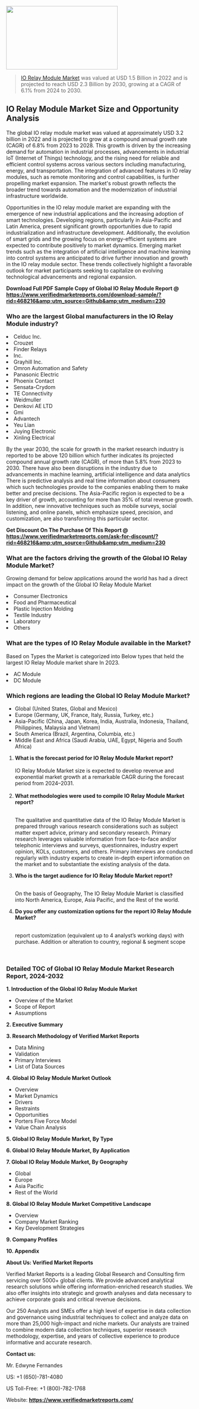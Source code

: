 <img src="https://ffe5etoiles.com/wp-content/uploads/2024/12/MST1-300x171.png" alt="" width="300" height="171" class="alignnone size-medium wp-image-20088" /><blockquote><p><p><a href="https://www.verifiedmarketreports.com/download-sample/?rid=468216&utm_source=Github&utm_medium=230" target="_blank">IO Relay Module Market</a> was valued at USD 1.5 Billion in 2022 and is projected to reach USD 2.3 Billion by 2030, growing at a CAGR of 6.1% from 2024 to 2030.</p></blockquote><p><h2>IO Relay Module Market Size and Opportunity Analysis</h2><p>The global IO relay module market was valued at approximately USD 3.2 billion in 2022 and is projected to grow at a compound annual growth rate (CAGR) of 6.8% from 2023 to 2028. This growth is driven by the increasing demand for automation in industrial processes, advancements in industrial IoT (Internet of Things) technology, and the rising need for reliable and efficient control systems across various sectors including manufacturing, energy, and transportation. The integration of advanced features in IO relay modules, such as remote monitoring and control capabilities, is further propelling market expansion. The market's robust growth reflects the broader trend towards automation and the modernization of industrial infrastructure worldwide.</p><p>Opportunities in the IO relay module market are expanding with the emergence of new industrial applications and the increasing adoption of smart technologies. Developing regions, particularly in Asia-Pacific and Latin America, present significant growth opportunities due to rapid industrialization and infrastructure development. Additionally, the evolution of smart grids and the growing focus on energy-efficient systems are expected to contribute positively to market dynamics. Emerging market trends such as the integration of artificial intelligence and machine learning into control systems are anticipated to drive further innovation and growth in the IO relay module sector. These trends collectively highlight a favorable outlook for market participants seeking to capitalize on evolving technological advancements and regional expansion.</p></p><p class=""><strong>Download Full PDF Sample Copy of Global IO Relay Module Report @ <a href="https://www.verifiedmarketreports.com/download-sample/?rid=468216&amp;utm_source=Github&amp;utm_medium=230" target="_blank">https://www.verifiedmarketreports.com/download-sample/?rid=468216&amp;utm_source=Github&amp;utm_medium=230</a></strong></p><h3 id="" class="">Who are the largest Global manufacturers in the IO Relay Module industry?</h3><p><li>Celduc Inc.</li><li> Crouzet</li><li> Finder Relays</li><li> Inc.</li><li> Grayhill Inc.</li><li> Omron Automation and Safety</li><li> Panasonic Electric</li><li> Phoenix Contact</li><li> Sensata-Crydom</li><li> TE Connectivity</li><li> Weidmuller</li><li> Denkovi AE LTD</li><li> Gmi</li><li> Advantech</li><li> Yeu Lian</li><li> Juying Electronic</li><li> Xinling Electrical</li></p><div class=""><div class="" dir="" data-message-author-role="" data-message-id="" data-message-model-slug=""><div class=""><div class=""><div class=""><div class="" dir="" data-message-author-role="" data-message-id="" data-message-model-slug=""><div class=""><div class=""><p>By the year 2030, the scale for growth in the market research industry is reported to be above 120 billion which further indicates its projected compound annual growth rate (CAGR), of more than 5.8% from 2023 to 2030. There have also been disruptions in the industry due to advancements in machine learning, artificial intelligence and data analytics There is predictive analysis and real time information about consumers which such technologies provide to the companies enabling them to make better and precise decisions. The Asia-Pacific region is expected to be a key driver of growth, accounting for more than 35% of total revenue growth. In addition, new innovative techniques such as mobile surveys, social listening, and online panels, which emphasize speed, precision, and customization, are also transforming this particular sector.</p><p><strong>Get Discount On The Purchase Of This Report @&nbsp; <a href="https://www.verifiedmarketreports.com/ask-for-discount/?rid=468216&amp;utm_source=Github&amp;utm_medium=230" target="_blank">https://www.verifiedmarketreports.com/ask-for-discount/?rid=468216&amp;utm_source=Github&amp;utm_medium=230</a></strong></p></div></div></div></div></div></div></div></div><h3 id="" class="">What are the factors driving the growth of the Global IO Relay Module Market?</h3><p id="" class="">Growing demand for below applications around the world has had a direct impact on the growth of the Global IO Relay Module Market</p><p id="" class=""><li>Consumer Electronics</li><li> Food and Pharmaceutical</li><li> Plastic Injection Molding</li><li> Textile Industry</li><li> Laboratory</li><li> Others</li></p><h3 id="" class="">What are the types of IO Relay Module available in the Market?</h3><p id="" class="">Based on Types the Market is categorized into Below types that held the largest IO Relay Module market share In 2023.</p><p id="" class=""><li>AC Module</li><li> DC Module</li></p><h3 id="" class="">Which regions are leading the Global IO Relay Module Market?</h3><ul><li>Global (United States, Global and Mexico)</li><li>Europe (Germany, UK, France, Italy, Russia, Turkey, etc.)</li><li>Asia-Pacific (China, Japan, Korea, India, Australia, Indonesia, Thailand, Philippines, Malaysia and Vietnam)</li><li>South America (Brazil, Argentina, Columbia, etc.)</li><li>Middle East and Africa (Saudi Arabia, UAE, Egypt, Nigeria and South Africa)</li></ul><p><ol><li><strong>What is the forecast period for IO Relay Module Market report?<br /></strong><br /><span data-sheets-root="1" data-sheets-value="{&quot;1&quot;:2,&quot;2&quot;:&quot;XXXX size is expected to develop revenue and exponential market growth at a remarkable CAGR during the forecast period from 2024&ndash;2030.&quot;}" data-sheets-userformat="{&quot;2&quot;:12674,&quot;4&quot;:{&quot;1&quot;:2,&quot;2&quot;:16776960},&quot;10&quot;:2,&quot;11&quot;:0,&quot;15&quot;:&quot;Arial&quot;,&quot;16&quot;:12}">IO Relay Module Market size is expected to develop revenue and exponential market growth at a remarkable CAGR during the forecast period from 2024&ndash;2031.</span><br /><br /></li><li><strong>What methodologies were used to compile IO Relay Module Market report?<br /><br /></strong><p>The qualitative and quantitative data of the&nbsp;IO Relay Module Market is prepared through various research considerations such as subject matter expert advice, primary and secondary research. Primary research leverages valuable information from face-to-face and/or telephonic interviews and surveys, questionnaires, industry expert opinion, KOLs, customers, and others. Primary interviews are conducted regularly with industry experts to create in-depth expert information on the market and to substantiate the existing analysis of the data.&nbsp;</p></li><li><strong>Who is the target audience for IO Relay Module Market report?<br /><br /></strong><p>On the basis of Geography, The&nbsp;IO Relay Module Market is classified into North America, Europe, Asia Pacific, and the Rest of the world.</p></li><li><strong>Do you offer any customization options for the report IO Relay Module Market?<br /><br /></strong><p>report customization (equivalent up to 4 analyst&rsquo;s working days) with purchase. Addition or alteration to country, regional &amp; segment scope</p><p>&nbsp;</p></li></ol></p><h3 id="" class="">Detailed TOC of Global IO Relay Module Market Research Report, 2024-2032</h3><p id="" class=""><strong>1. Introduction of the Global IO Relay Module Market</strong></p><ul><li>Overview of the Market</li><li>Scope of Report</li><li>Assumptions</li></ul><p id="" class=""><strong>2. Executive Summary</strong></p><p id="" class=""><strong>3. Research Methodology of&nbsp;Verified Market Reports</strong></p><ul><li>Data Mining</li><li>Validation</li><li>Primary Interviews</li><li>List of Data Sources</li></ul><p id="" class=""><strong>4. Global IO Relay Module Market Outlook</strong></p><ul><li>Overview</li><li>Market Dynamics</li><li>Drivers</li><li>Restraints</li><li>Opportunities</li><li>Porters Five Force Model</li><li>Value Chain Analysis</li></ul><p id="" class=""><strong>5. Global IO Relay Module Market, By&nbsp;Type</strong></p><p id="" class=""><strong>6. Global IO Relay Module Market, By Application</strong></p><p id="" class=""><strong>7. Global IO Relay Module Market, By Geography</strong></p><ul><li>Global</li><li>Europe</li><li>Asia Pacific</li><li>Rest of the World</li></ul><p id="" class=""><strong>8. Global IO Relay Module Market Competitive Landscape</strong></p><ul><li>Overview</li><li>Company Market Ranking</li><li>Key Development Strategies</li></ul><p id="" class=""><strong>9. Company Profiles</strong></p><p id="" class=""><strong>10. Appendix</strong></p><p id="" class=""><strong>About Us: Verified Market Reports</strong></p><p id="" class="">Verified Market Reports is a leading Global Research and Consulting firm servicing over 5000+ global clients. We provide advanced analytical research solutions while offering information-enriched research studies. We also offer insights into strategic and growth analyses and data necessary to achieve corporate goals and critical revenue decisions.</p><p id="" class="">Our 250 Analysts and SMEs offer a high level of expertise in data collection and governance using industrial techniques to collect and analyze data on more than 25,000 high-impact and niche markets. Our analysts are trained to combine modern data collection techniques, superior research methodology, expertise, and years of collective experience to produce informative and accurate research.</p><p id="" class=""><strong>Contact us:</strong></p><p id="" class="">Mr. Edwyne Fernandes</p><p id="" class="">US: +1 (650)-781-4080</p><p id="" class="">US Toll-Free: +1 (800)-782-1768</p><p id="" class="">Website: <a target="" data-test-app-aware-link=""><strong>https://www.verifiedmarketreports.com/</strong></a></p>
